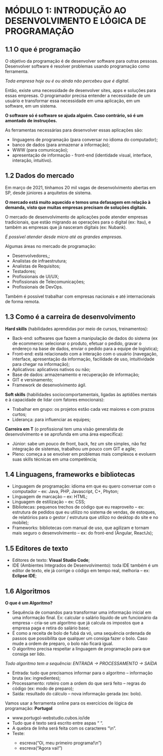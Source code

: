 # MÓDULO 1: INTRODUÇÃO AO DESENVOLVIMENTO E LÓGICA DE PROGRAMAÇÃO

## 1.1	O que é programação

   O objetivo da programação é de desenvolver software para outras pessoas. Desenvolver software é resolver problemas usando programação como ferramenta.
   
   <i>Toda empresa hoje ou é ou ainda não percebeu que é digital</i>.
   
   Então, existe uma necessidade de desenvolver sites, apps e soluções para essas empresas. O programador precisa entender a necessidade de um usuário e transformar essa necessidade em uma aplicação, em um software, em um sistema. 
  
   <strong>O software só é software se ajuda alguém. Caso contrário, só é um amontado de instruções.</strong>
  
   As ferramentas necessárias para desenvolver essas aplicações são: 
  
   <ul>
   <li>linguagens de programação (para conversar no idioma do computador);</li>
   <li>banco de dados (para armazenar a informação);</li>
   <li>WWW (para comunicação);</li>
   <li>apresentação de informação - front-end (identidade visual, interface, interação, intuitivo).</li>
   </ul>
   

## 1.2	Dados do mercado

   Em março de 2021, tínhamos 20 mil vagas de desenvolvimento abertas em SP, desde júniores a arquitetos de sistema. 
   
   <strong>O mercado está muito aquecido e temos uma defasagem em relação à demanda, visto que muitas empresas precisam de soluções digitais.</strong>
   
   O mercado de desenvolvimento de aplicações pode atender empresas tradicionais, que estão migrando as operações para o digital (ex: Itau), e também as empresas que já nasceram digitais (ex: Nubank). 
   
   <i>É possível atender desde micro até as grandes empresas.</i>
   
   Algumas áreas no mercado de programação:
   
   <ul>
   <li>Desenvolvedores,;</li>
   <li>Analistas de infraestrutura;</li>
   <li>Analistas de Requisitos;</li>
   <li>Testadores;</li>
   <li>Profissionais de UI/UX;</li>
   <li>Profissionais de Telecomunicações;</li>
   <li>Profissionais de DevOps.</li>
   </ul>
   
   Também é possível trabalhar com empresas nacionais e até internacionais de forma remota.

## 1.3	Como é a carreira de desenvolvimento

   <strong>Hard skills</strong> (habilidades aprendidas por meio de cursos, treinamentos):
   <ul>
   <li>Back-end: softwares que fazem a manipulação de dados do sistema (ex de ecommerce: selecionar o produto, efetuar o pedido, gravar o endereço na base de dados, enviar o pedido para a equipe de logística);</li>
   <li>Front-end: está relacionado com a interação com o usuário (navegação, interface, apresentação da informação, facilidade de uso, intuitividade para chegar na informação);</li>
   <li>Aplicativos: aplicativos nativos ou não;</li>
   <li>Base de dados: armazenamento e recuperação de informação;</li>
   <li>GIT e versinamento;</li>
   <li>Framework de desenvolvimento ágil.</li>
   </ul>
   
   <strong>Soft skills</strong> (habilidades sociocomportamentais, ligadas às aptidões mentais e à capacidade de lidar com fatores emocionais):
   <ul>
   <li>Trabalhar em grupo: os projetos estão cada vez maiores e com prazos curtos;</li>
   <li>Liderança: para influenciar as equipes;</li>
   </ul>
   
   <strong>Carreira em T</strong> (o profissional tem uma visão generalista de desenvolvimento e se aprofunda em uma área específica):
   <ul>
   <li>Júnior: sabe um pouco de front, back, fez um site simples, não fez integração de sistemas, trabalhou um pouco com GIT e agile;</li>
   <li>Pleno: começa a se envolver em problemas mais complexos e evoluem suas skills técnicas em uma competência;</li>
   </ul>

## 1.4	Linguagens, frameworks e bibliotecas

  <ul>
   <li>Linguagem de programação: idioma em que eu quero conversar com o computador – ex: Java, PHP, Javascript, C+, Phyton;</li>
   <li>Linguagem de marcação – ex: HTML;</li>
   <li>Linguagem de estilização – ex: CSS;</li>
   <li>Bibliotecas: pequenos trechos de código que eu reaproveito – ex: estrutura de pedidos que eu utilizo no sistema de vendas, de estoques, de relatórios para o gestor / estrutura que utilizo no desktop do site e no mobile);</li>
   <li>Frameworks: bibliotecas com manual de uso, que agilizam e tornam mais seguro o desenvolvimento  – ex: do front-end (Angular, ReactJs);</li>
  </ul>

## 1.5	Editores de texto
   
  <ul>
   <li>Editores de texto: <strong>Visual Studio Code</strong>;</li>
   <li>IDE (Ambientes Integrados de Desenvolvimento): toda IDE também é um editor de texto, ele já corrige o código em tempo real, melhoria – ex: <strong>Eclipse IDE</strong>;</li>
  </ul>
  
## 1.6	Algoritmos

   <strong>O que é um Algoritmo?</strong>
   <ul>
   <li>Sequência de comandos para transformar uma informação inicial em uma informação final. Ex: calcular o salário líquido de um funcionário da empresa – cria-se um algoritmo que já calcula os impostos que a empresa paga e retira do salário base;</li>
   <li>É como a receita de bolo de fubá da vó, uma sequência ordenada de passos que possibilita que qualquer um consiga fazer o bolo.  Caso mude a ordem de preparo, o bolo não ficará igual.</li>
   <li>O algoritmo precisa respeitar a linguagem de programação para que consiga ser lido.</li>
   </ul>
   
   <i>Todo algoritmo tem a sequência: ENTRADA -> PROCESSAMENTO -> SAÍDA</i>
   <ul>
   <li>Entrada: tudo que precisamos informar para o algoritmo – informação bruta (ex: ingredientes);</li>
   <li>Processamento: roteiro com a ordem do que será feito – regras do código (ex: modo de preparo);</li>
   <li>Saída: resultado do cálculo – nova informação gerada (ex: bolo).</li></ul>
   
   Vamos usar a ferramenta online para os exercícios de lógica de programação: <strong>Portugol</strong>
   <ul>
   <li>www.portugol-webstudio.cubos.io/ide</li>
   <li>Tudo que é texto será escrito entre aspas “ “.</li>
   <li>A quebra de linha será feita com os caracteres “\n”.</li>
   <li>Teste:</li>
      <ul>
      <li>escreva(“Oi, meu primeiro programa!\n”)</li>
      <li>escreva(“Agora vai!”)</li>
</ul></ul>
